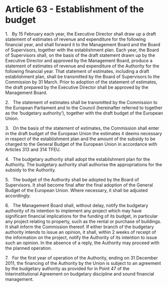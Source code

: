 # Article 63 - Establishment of the budget


1.   By 15 February each year, the Executive Director shall draw up a draft statement of estimates of revenue and expenditure for the following financial year, and shall forward it to the Management Board and the Board of Supervisors, together with the establishment plan. Each year, the Board of Supervisors shall, on the basis of the draft statement drawn up by the Executive Director and approved by the Management Board, produce a statement of estimates of revenue and expenditure of the Authority for the following financial year. That statement of estimates, including a draft establishment plan, shall be transmitted by the Board of Supervisors to the Commission by 31 March. Prior to adoption of the statement of estimates, the draft prepared by the Executive Director shall be approved by the Management Board.

2.   The statement of estimates shall be transmitted by the Commission to the European Parliament and to the Council (hereinafter referred to together as the ‘budgetary authority’), together with the draft budget of the European Union.

3.   On the basis of the statement of estimates, the Commission shall enter in the draft budget of the European Union the estimates it deems necessary in respect of the establishment plan and the amount of the subsidy to be charged to the General Budget of the European Union in accordance with Articles 313 and 314 TFEU.

4.   The budgetary authority shall adopt the establishment plan for the Authority. The budgetary authority shall authorise the appropriations for the subsidy to the Authority.

5.   The budget of the Authority shall be adopted by the Board of Supervisors. It shall become final after the final adoption of the General Budget of the European Union. Where necessary, it shall be adjusted accordingly.

6.   The Management Board shall, without delay, notify the budgetary authority of its intention to implement any project which may have significant financial implications for the funding of its budget, in particular any project relating to property, such as the rental or purchase of buildings. It shall inform the Commission thereof. If either branch of the budgetary authority intends to issue an opinion, it shall, within 2 weeks of receipt of the information on the project, notify the Authority of its intention to issue such an opinion. In the absence of a reply, the Authority may proceed with the planned operation.

7.   For the first year of operation of the Authority, ending on 31 December 2011, the financing of the Authority by the Union is subject to an agreement by the budgetary authority as provided for in Point 47 of the Interinstitutional Agreement on budgetary discipline and sound financial management.
